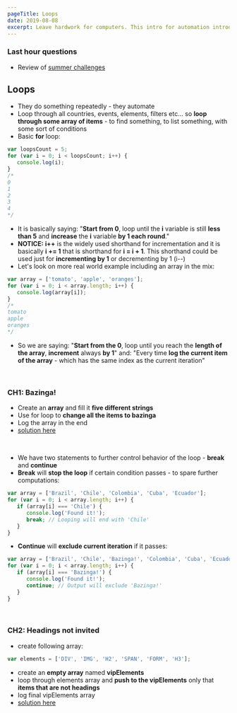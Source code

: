 ```yaml
---
pageTitle: Loops
date: 2019-08-08
excerpt: Leave hardwork for computers. This intro for automation introduced us basics of the for loop.
---
```


### Last hour questions
* Review of [summer challenges](/posts/summer-challenges) 

## Loops
* They do something repeatedly - they automate
* Loop through all countries, events, elements, filters etc… so **loop through some array of items** - to find something, to list something, with some sort of conditions
* Basic **for** loop:

````Javascript
var loopsCount = 5;
for (var i = 0; i < loopsCount; i++) {
   console.log(i);
}
/*
0
1
2
3
4
*/
````

* 	It is basically saying: "**Start from 0**, loop until the **i** variable is still **less than 5** and **increase** the **i** variable **by 1 each round**."
*	**NOTICE:** **i++** is the widely used shorthand for incrementation and it is basically **i += 1** that is shorthand for **i = i + 1**. This shorthand could be used just for **incrementing by 1** or decrementing by 1 (i--)
* 	Let's look on more real world example including an array in the mix:

````Javascript
var array = ['tomato', 'apple', 'oranges'];
for (var i = 0; i < array.length; i++) {
   console.log(array[i]);
}
/*
tomato
apple
oranges
*/
````

* So we are saying: "**Start from the 0**, loop until you reach the **length of the array**, **increment** always **by 1**" and: "Every time **log the current item of the array** - which has the same index as the current iteration"

<br>

###  CH1: Bazinga!
* Create an **array** and fill it **five different strings**
* Use for loop to **change all the items to bazinga**
* Log the array in the end
* [solution here](https://codepen.io/Phhunkhouse/pen/voVMdJ)

<br>

* We have two statements to further control behavior of the loop - **break** and **continue**
* **Break** will **stop the loop** if certain condition passes - to spare further computations:

````Javascript
var array = ['Brazil', 'Chile', 'Colombia', 'Cuba', 'Ecuador'];
for (var i = 0; i < array.length; i++) {
   if (array[i] === 'Chile') {
      console.log('Found it!');
      break; // Looping will end with 'Chile'
   }
}
````

* **Continue** will **exclude current iteration** if it passes:

````Javascript
var array = ['Brazil', 'Chile', 'Bazinga!', 'Colombia', 'Cuba', 'Ecuador', 'Bazinga!'];
for (var i = 0; i < array.length; i++) {
   if (array[i] === 'Bazinga!') {
      console.log('Found it!');
      continue; // Output will exclude 'Bazinga!'
   }
}
````

<br>

###  CH2: Headings not invited
* create following array:
````Javascript
var elements = ['DIV', 'IMG', 'H2', 'SPAN', 'FORM', 'H3'];
````
* create an **empty array** named **vipElements**
* loop through elements array and **push to the vipElements** only that **items that are not headings**
* log final vipElements array
* [solution here](https://codepen.io/Phhunkhouse/pen/MNPRVM)

<br>